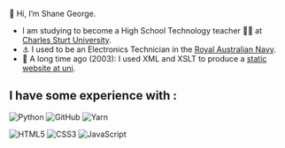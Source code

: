 👋 Hi, I’m Shane George.

- I am studying to become a High School Technology teacher 👨‍🏫 at [Charles Sturt University](https://study.csu.edu.au/courses/bachelor-education-secondary-industry-entry-program).
- ⚓ I used to be an Electronics Technician in the [Royal Australian Navy](https://images.navy.gov.au/Home/Search?Query=20121124adf8178707_023.jpg).
- 🦕 A long time ago (2003): I used XML and XSLT to produce a [static website at uni](https://web.archive.org/web/20030714023733/http://yallara.cs.rmit.edu.au/~shgeorge/about/index.html).

## I have some experience with : #
![Python](https://img.shields.io/badge/python-3670A0?style=for-the-badge&logo=python&logoColor=ffdd54)
![GitHub](https://img.shields.io/badge/github-%23121011.svg?style=for-the-badge&logo=github&logoColor=white)
![Yarn](https://img.shields.io/badge/yarn-%232C8EBB.svg?style=for-the-badge&logo=yarn&logoColor=white)

![HTML5](https://img.shields.io/badge/html5-%23E34F26.svg?style=for-the-badge&logo=html5&logoColor=white)
![CSS3](https://img.shields.io/badge/css3-%231572B6.svg?style=for-the-badge&logo=css3&logoColor=white)
![JavaScript](https://img.shields.io/badge/javascript-%23323330.svg?style=for-the-badge&logo=javascript&logoColor=%23F7DF1E)
<!--
![PHP](https://img.shields.io/badge/php-%23777BB4.svg?style=for-the-badge&logo=php&logoColor=white)
![MySQL](https://img.shields.io/badge/mysql-%2300f.svg?style=for-the-badge&logo=mysql&logoColor=white)


These basges are from https://github.com/Ileriayo/markdown-badges

![VS Code](https://img.shields.io/badge/Visual%20Studio%20Code-0078d7.svg?style=for-the-badge&logo=visual-studio-code&logoColor=white)
![React](https://img.shields.io/badge/react-%2320232a.svg?style=for-the-badge&logo=react&logoColor=%2361DAFB)

![Bulma](https://img.shields.io/badge/bulma-00D0B1?style=for-the-badge&logo=bulma&logoColor=white)
![Itch.io](https://img.shields.io/badge/Itch-%23FF0B34.svg?style=for-the-badge&logo=Itch.io&logoColor=white)
-->
